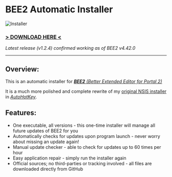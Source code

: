 # BEE2 Automatic Installer
![Installer](https://i.ibb.co/cb5TBBL/Untitled.png)
### [> DOWNLOAD HERE <](https://github.com/programmer2514/BEE2.4-Installer-Automatic/releases/latest)
*Latest release (v1.2.4) confirmed working as of BEE2 v4.42.0*

---

## Overview:
This is an automatic installer for *[**BEE2** (Better Extended Editor for Portal 2)](https://github.com/BEEmod/BEE2.4)*

It is a much more polished and complete rewrite of my [original NSIS installer](https://github.com/programmer2514/BEE2.4-Installer-Automatic/tree/nsis) in *[AutoHotKey](https://www.autohotkey.com/)*.

## Features:
* One executable, all versions - this one-time installer will manage all future updates of BEE2 for you
* Automatically checks for updates upon program launch - never worry about missing an update again!
* Manual update checker - able to check for updates up to 60 times per hour
* Easy application repair - simply run the installer again
* Official sources; no third-parties or tracking involved - all files are downloaded directly from GitHub
